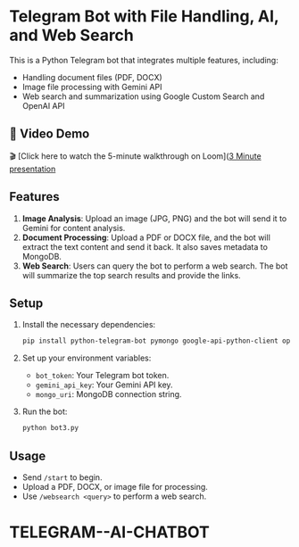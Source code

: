 # Telegram Bot with File Handling, AI, and Web Search

This is a Python Telegram bot that integrates multiple features, including:
- Handling document files (PDF, DOCX)
- Image file processing with Gemini API
- Web search and summarization using Google Custom Search and OpenAI API


## 🎥 Video Demo

🎬 [Click here to watch the 5-minute walkthrough on Loom]([3 Minute presentation](https://www.loom.com/share/1dc0d4c5eee34071bcbeab539155ef18?sid=3a6826b7-c1b4-4795-b45d-9a7870db0dd6)

## Features
1. **Image Analysis**: Upload an image (JPG, PNG) and the bot will send it to Gemini for content analysis.
2. **Document Processing**: Upload a PDF or DOCX file, and the bot will extract the text content and send it back. It also saves metadata to MongoDB.
3. **Web Search**: Users can query the bot to perform a web search. The bot will summarize the top search results and provide the links.

## Setup

1. Install the necessary dependencies:
    ```bash
    pip install python-telegram-bot pymongo google-api-python-client openai pillow pdfplumber python-docx
    ```

2. Set up your environment variables:
    - `bot_token`: Your Telegram bot token.
    - `gemini_api_key`: Your Gemini API key.
    - `mongo_uri`: MongoDB connection string.

3. Run the bot:
    ```bash
    python bot3.py
    ```

## Usage

- Send `/start` to begin.
- Upload a PDF, DOCX, or image file for processing.
- Use `/websearch <query>` to perform a web search.
# TELEGRAM--AI-CHATBOT
